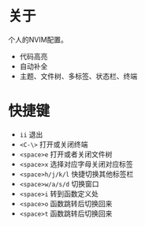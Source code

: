 # 关于
个人的NVIM配置。
- 代码高亮
- 自动补全
- 主题、文件树、多标签、状态栏、终端

# 快捷键

- `ii`              退出
- `<C-\>`           打开或关闭终端
- `<space>e`        打开或者关闭文件树
- `<space>x`        选择对应字母关闭对应标签
- `<space>h/j/k/l`  快捷切换其他标签栏
- `<space>w/a/s/d`  切换窗口
- `<space>i`        转到函数定义处
- `<space>o`        函数跳转后切换回来
- `<space>t`        函数跳转后切换回来
